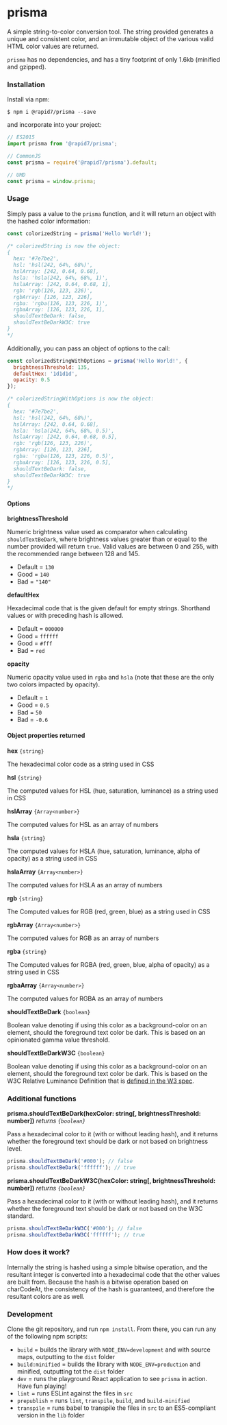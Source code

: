 # prisma

A simple string-to-color conversion tool. The string provided generates a unique and consistent color, and an immutable object of the various valid HTML color values are returned.

`prisma` has no dependencies, and has a tiny footprint of only 1.6kb (minified and gzipped).

### Installation

Install via npm:

```
$ npm i @rapid7/prisma --save
```

and incorporate into your project:

```javascript
// ES2015
import prisma from '@rapid7/prisma';

// CommonJS
const prisma = require('@rapid7/prisma').default;

// UMD
const prisma = window.prisma;
```

### Usage

Simply pass a value to the `prisma` function, and it will return an object with the hashed color information:

```javascript
const colorizedString = prisma('Hello World!');

/* colorizedString is now the object:
{
  hex: '#7e7be2',
  hsl: 'hsl(242, 64%, 68%)',
  hslArray: [242, 0.64, 0.68],
  hsla: 'hsla(242, 64%, 68%, 1)',
  hslaArray: [242, 0.64, 0.68, 1],
  rgb: 'rgb(126, 123, 226)',
  rgbArray: [126, 123, 226],
  rgba: 'rgba(126, 123, 226, 1)',
  rgbaArray: [126, 123, 226, 1],
  shouldTextBeDark: false,
  shouldTextBeDarkW3C: true
}
*/
```

Additionally, you can pass an object of options to the call:

```javascript
const colorizedStringWithOptions = prisma('Hello World!', {
  brightnessThreshold: 135,
  defaultHex: '1d1d1d',
  opacity: 0.5
});

/* colorizedStringWithOptions is now the object:
{
  hex: '#7e7be2',
  hsl: 'hsl(242, 64%, 68%)',
  hslArray: [242, 0.64, 0.68],
  hsla: 'hsla(242, 64%, 68%, 0.5)',
  hslaArray: [242, 0.64, 0.68, 0.5],
  rgb: 'rgb(126, 123, 226)',
  rgbArray: [126, 123, 226],
  rgba: 'rgba(126, 123, 226, 0.5)',
  rgbaArray: [126, 123, 226, 0.5],
  shouldTextBeDark: false,
  shouldTextBeDarkW3C: true
}
*/
```

#### Options

**brightnessThreshold**

Numeric brightness value used as comparator when calculating `shouldTextBeDark`, where brightness values greater than or equal to the number provided will return `true`. Valid values are between 0 and 255, with the recommended range between 128 and 145.
* Default = `130`
* Good = `140`
* Bad = `"140"`

**defaultHex**

Hexadecimal code that is the given default for empty strings. Shorthand values or with preceding hash is allowed.
* Default = `000000`
* Good = `ffffff`
* Good = `#fff`
* Bad = `red`

**opacity**

Numeric opacity value used in `rgba` and `hsla` (note that these are the only two colors impacted by opacity).
* Default = `1`
* Good = `0.5`
* Bad = `50`
* Bad = `-0.6`

#### Object properties returned

**hex** `{string}`

The hexadecimal color code as a string used in CSS

**hsl** `{string}`

The computed values for HSL (hue, saturation, luminance) as a string used in CSS

**hslArray** `{Array<number>}`

The computed values for HSL as an array of numbers

**hsla** `{string}`

The computed values for HSLA (hue, saturation, luminance, alpha of opacity) as a string used in CSS

**hslaArray** `{Array<number>}`

The computed values for HSLA as an array of numbers

**rgb** `{string}`

The Computed values for RGB (red, green, blue) as a string used in CSS

**rgbArray** `{Array<number>}`

The computed values for RGB as an array of numbers

**rgba** `{string}`

The Computed values for RGBA (red, green, blue, alpha of opacity) as a string used in CSS

**rgbaArray** `{Array<number>}`

The computed values for RGBA as an array of numbers

**shouldTextBeDark** `{boolean}`

Boolean value denoting if using this color as a background-color on an element, should the foreground text color be dark. This is based on an opinionated gamma value threshold.

**shouldTextBeDarkW3C** `{boolean}`

Boolean value denoting if using this color as a background-color on an element, should the foreground text color be dark. This is based on the W3C Relative Luminance Definition that is [defined in the W3 spec](https://www.w3.org/TR/WCAG20/#relativeluminancedef).

### Additional functions

**prisma.shouldTextBeDark(hexColor: string[, brightnessThreshold: number])** *returns `{boolean}`*

Pass a hexadecimal color to it (with or without leading hash), and it returns whether the foreground text should be dark or not based on brightness level.

```javascript
prisma.shouldTextBeDark('#000'); // false
prisma.shouldTextBeDark('ffffff'); // true
```

**prisma.shouldTextBeDarkW3C(hexColor: string[, brightnessThreshold: number])** *returns `{boolean}`*

Pass a hexadecimal color to it (with or without leading hash), and it returns whether the foreground text should be dark or not based on the W3C standard.

```javascript
prisma.shouldTextBeDarkW3C('#000'); // false
prisma.shouldTextBeDarkW3C('ffffff'); // true
```

### How does it work?

Internally the string is hashed using a simple bitwise operation, and the resultant integer is converted into a hexadecimal code that the other values are built from. Because the hash is a bitwise operation based on charCodeAt, the consistency of the hash is guaranteed, and therefore the resultant colors are as well.

### Development

Clone the git repository, and run `npm install`. From there, you can run any of the following npm scripts:
* `build` = builds the library with `NODE_ENV=development` and with source maps, outputting to the `dist` folder
* `build:minified` = builds the library with `NODE_ENV=production` and minified, outputting tot the `dist` folder
* `dev` = runs the playground React application to see `prisma` in action. Have fun playing!
* `lint` = runs ESLint against the files in `src`
* `prepublish` = runs `lint`, `transpile`, `build`, and `build-minified`
* `transpile` = runs babel to transpile the files in `src` to an ES5-compliant version in the `lib` folder
